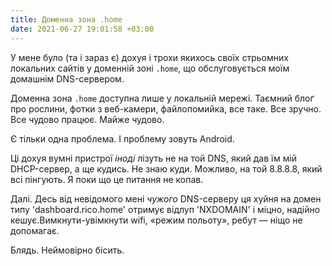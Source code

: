 ```yaml
---
title: Доменна зона .home
date: 2021-06-27 19:01:58 +03:00
---
```


У мене було (та і зараз є) дохуя і трохи якихось своїх стрьомних локальних
сайтів у доменній зоні `.home`, що обслуговується моїм домашнім
DNS-сервером.

Доменна зона `.home` доступна лише у локальній мережі.
Таємний блоґ про рослини, фотки з веб-камери, файлопомийка, все таке.
Все зручно. Все чудово працює. Майже чудово.

Є тільки одна проблема. І проблему зовуть Android.

Ці дохуя вумні пристрої _іноді_ лізуть не на той DNS, який дав їм
мій DHCP-сервер, а ще кудись. Не знаю куди. Можливо, на той 8.8.8.8,
який всі пінгують. Я поки що це питання не копав.

Далі. Десь від невідомого мені _чужого_ DNS-серверу ця хуйня на домен типу
'dashboard.rico.home' отримує відлуп 'NXDOMAIN' і міцно, надійно кешує.Вимкнути-увімкнути wifi, «режим польоту», ребут — ніщо не допомагає.

Блядь. Неймовірно бісить.
